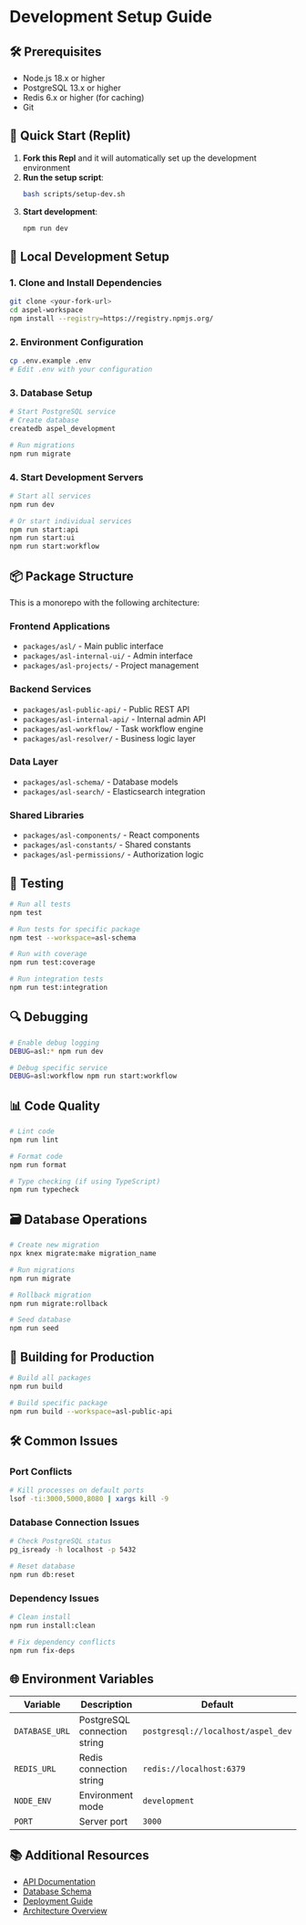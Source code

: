 
# Development Setup Guide

## 🛠 Prerequisites

- Node.js 18.x or higher
- PostgreSQL 13.x or higher
- Redis 6.x or higher (for caching)
- Git

## 🚀 Quick Start (Replit)

1. **Fork this Repl** and it will automatically set up the development environment
2. **Run the setup script**:
   ```bash
   bash scripts/setup-dev.sh
   ```
3. **Start development**:
   ```bash
   npm run dev
   ```

## 🔧 Local Development Setup

### 1. Clone and Install Dependencies
```bash
git clone <your-fork-url>
cd aspel-workspace
npm install --registry=https://registry.npmjs.org/
```

### 2. Environment Configuration
```bash
cp .env.example .env
# Edit .env with your configuration
```

### 3. Database Setup
```bash
# Start PostgreSQL service
# Create database
createdb aspel_development

# Run migrations
npm run migrate
```

### 4. Start Development Servers
```bash
# Start all services
npm run dev

# Or start individual services
npm run start:api
npm run start:ui
npm run start:workflow
```

## 📦 Package Structure

This is a monorepo with the following architecture:

### Frontend Applications
- `packages/asl/` - Main public interface
- `packages/asl-internal-ui/` - Admin interface
- `packages/asl-projects/` - Project management

### Backend Services  
- `packages/asl-public-api/` - Public REST API
- `packages/asl-internal-api/` - Internal admin API
- `packages/asl-workflow/` - Task workflow engine
- `packages/asl-resolver/` - Business logic layer

### Data Layer
- `packages/asl-schema/` - Database models
- `packages/asl-search/` - Elasticsearch integration

### Shared Libraries
- `packages/asl-components/` - React components
- `packages/asl-constants/` - Shared constants
- `packages/asl-permissions/` - Authorization logic

## 🧪 Testing

```bash
# Run all tests
npm test

# Run tests for specific package
npm test --workspace=asl-schema

# Run with coverage
npm run test:coverage

# Run integration tests
npm run test:integration
```

## 🔍 Debugging

```bash
# Enable debug logging
DEBUG=asl:* npm run dev

# Debug specific service
DEBUG=asl:workflow npm run start:workflow
```

## 📊 Code Quality

```bash
# Lint code
npm run lint

# Format code
npm run format

# Type checking (if using TypeScript)
npm run typecheck
```

## 🗃️ Database Operations

```bash
# Create new migration
npx knex migrate:make migration_name

# Run migrations
npm run migrate

# Rollback migration
npm run migrate:rollback

# Seed database
npm run seed
```

## 🚢 Building for Production

```bash
# Build all packages
npm run build

# Build specific package
npm run build --workspace=asl-public-api
```

## 🛠 Common Issues

### Port Conflicts
```bash
# Kill processes on default ports
lsof -ti:3000,5000,8080 | xargs kill -9
```

### Database Connection Issues
```bash
# Check PostgreSQL status
pg_isready -h localhost -p 5432

# Reset database
npm run db:reset
```

### Dependency Issues
```bash
# Clean install
npm run install:clean

# Fix dependency conflicts
npm run fix-deps
```

## 🌐 Environment Variables

| Variable | Description | Default |
|----------|-------------|---------|
| `DATABASE_URL` | PostgreSQL connection string | `postgresql://localhost/aspel_dev` |
| `REDIS_URL` | Redis connection string | `redis://localhost:6379` |
| `NODE_ENV` | Environment mode | `development` |
| `PORT` | Server port | `3000` |

## 📚 Additional Resources

- [API Documentation](./API.md)
- [Database Schema](./SCHEMA.md)
- [Deployment Guide](./DEPLOYMENT.md)
- [Architecture Overview](./ARCHITECTURE.md)
